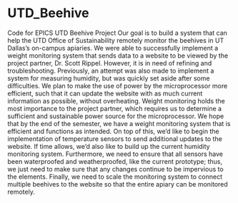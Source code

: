 # UTD_Beehive
Code for EPICS UTD Beehive Project
Our goal is to build a system that can help the UTD Office of Sustainability remotely monitor the beehives in UT Dallas’s on-campus apiaries. We were able to successfully implement a weight monitoring system that sends data to a website to be viewed by the project partner, Dr. Scott Rippel. However, it is in need of refining and troubleshooting. Previously, an attempt was also made to implement a system for measuring humidity, but was quickly set aside after some difficulties. We plan to make the use of power by the microprocessor more efficient, such that it can update the website with as much current information as possible, without overheating. Weight monitoring holds the most importance to the project partner, which requires us to determine a sufficient and sustainable power source for the microprocessor. We hope that by the end of the semester, we have a weight monitoring system that is efficient and functions as intended. On top of this, we’d like to begin the implementation of temperature sensors to send additional updates to the website. If time allows, we’d also like to build up the current humidity monitoring system. Furthermore, we need to ensure that all sensors have been waterproofed and weatherproofed, like the current prototype; thus, we just need to make sure that any changes continue to be impervious to the elements. Finally, we need to scale the monitoring system to connect multiple beehives to the website so that the entire apiary can be monitored remotely.
